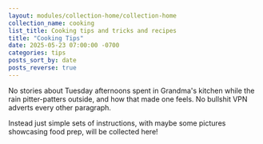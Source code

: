 ```yaml
---
layout: modules/collection-home/collection-home
collection_name: cooking
list_title: Cooking tips and tricks and recipes
title: "Cooking Tips"
date: 2025-05-23 07:00:00 -0700
categories: tips
posts_sort_by: date
posts_reverse: true
---
```



No stories about Tuesday afternoons spent in Grandma's kitchen while the rain
pitter-patters outside, and how that made one feels.  No bullshit VPN adverts
every other paragraph.

Instead just simple sets of instructions, with maybe some pictures showcasing
food prep, will be collected here!

